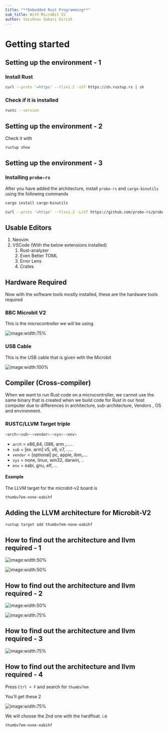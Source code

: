 ```yaml
---
title: "**Embedded Rust Programming**"
sub_title: With MicroBit V2
author: Vaishnav Sabari Girish
---
```


# Getting started

## Setting up the environment - 1

### Install Rust 

```bash 
curl --proto '=https' --tlsv1.2 -sSf https://sh.rustup.rs | sh
```

### Check if it is installed 

```bash +exec
rustc --version
```

<!--end_slide-->

## Setting up the environment - 2

Check it with

```bash +exec
rustup show
```

<!--end_slide-->

## Setting up the environment - 3

### Installing `probe-rs`

After you have added the architecture, install `probe-rs` and `cargo-binutils` using the following commands

```bash
cargo install cargo-binutils

curl --proto '=https' --tlsv1.2 -LsSf https://github.com/probe-rs/probe-rs/releases/latest/download/probe-rs-tools-installer.sh | sh
```

<!--end_slide-->

## Usable Editors

1. Neovim
2. VSCode (With the below extensions installed)
    1. Rust-analyzer
    2. Even Better TOML
    3. Error Lens
    4. Crates

<!--end_slide-->

## Hardware Required 

Now with the software tools mostly installed, these are the hardware tools required

<!--column_layout: [2, 1]-->

<!--column: 0--> 

### BBC Microbit V2 

This is the microcontroller we will be using. 

![image:width:75%](./images/microbit_pic.png)

<!--column: 1-->

### USB Cable

This is the USB cable that is given with the Microbit

![image:width:100%](./images/microbit_usb.png)

<!--reset_layout-->
<!--end_slide-->

## Compiler (Cross-compiler)

When we want to run Rust code on a microcontroller, we cannot use the same binary that is created when we build code for Rust in our host computer due to differences in architecture, sub-architecture, Vendors , OS and environment. 

### RUSTC/LLVM Target triple 

```bash
<arch><sub>-<vendor>-<sys>-<env>
```

- `arch` = x86_64, i386, arm ,.....
- `sub` = [ex. arm] v5, v6, v7, .....
- `vendor` = [optional] pc, apple, ibm,....
- `sys` = none, linux, win32, darwin, ..
- `env` = eabi, gnu, elf, ...

#### Example 

The LLVM target for the microbit-v2 board is 

```bash
thumbv7em-none-eabihf
```

<!--end_slide-->


## Adding the LLVM architecture for Microbit-V2 

```bash +exec
rustup target add thumbv7em-none-eabihf
```

<!--end_slide-->

## How to find out the architecture and llvm required - 1

![image:width:50%](./images/step1.png)

![image:width:50%](./images/datasheet_link.png)

<!--end_slide-->

## How to find out the architecture and llvm required - 2

![image:width:50%](./images/information.png)

![image:width:75%](./images/arch.png)

<!--end_slide-->

## How to find out the architecture and llvm required - 3

![image:width:75%](./images/rust_platform_support.png)

<!--end_slide-->

## How to find out the architecture and llvm required - 4

Press `Ctrl + F` and search for `thumbv7em`

You'll get these 2 

![image:width:75%](./images/full_arch.png)

We will choose the 2nd one with the hardfloat. i.e 

```bash
thumbv7em-none-eabihf
```


